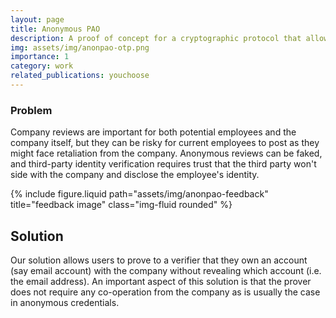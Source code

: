 ```yaml
---
layout: page
title: Anonymous PAO
description: A proof of concept for a cryptographic protocol that allows users to prove ownership of an account without revealing their account identifier.
img: assets/img/anonpao-otp.png
importance: 1
category: work
related_publications: youchoose
---
```





### Problem
Company reviews are important for both potential employees and the company itself, but they can be risky for current employees to post as they might face retaliation from the company. Anonymous reviews can be faked, and third-party identity verification requires trust that the third party won't side with the company and disclose the employee's identity.

<div class="row">
    <div class="col-sm-6 mt- mt-md-0">
        {% include figure.liquid path="assets/img/anonpao-feedback" title="feedback image" class="img-fluid rounded" %}
    </div>
</div>

## Solution 
Our solution allows users to prove to a verifier that they own an account (say email account) with the company without revealing which account (i.e. the email address). An important aspect of this solution is that the prover does not require any co-operation from the company as is usually the case in anonymous credentials.


